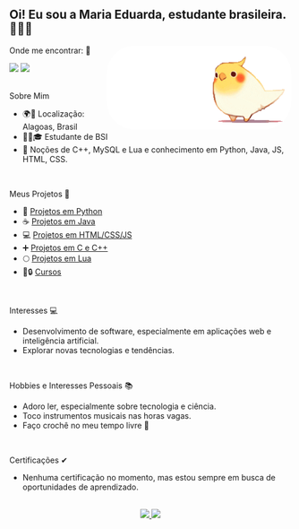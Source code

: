 ## Oi! Eu sou a Maria Eduarda, estudante brasileira. 🚀🇧🇷

Onde me encontrar: 📱
<img align="right" alt="MD-icon" height="150" style="border-radius:50px" src="https://github.com/MariaEduardaAraujo/mariaeduardaaraujo/blob/main/gif.gif"/>
<div align="left"> 
  <a href = "mailto:mariaeduardadearaujosilva@outlook.com"><img src="https://img.shields.io/badge/Microsoft_Outlook-0078D4?style=for-the-badge&logo=microsoft-outlook&logoColor=white"></a>
  <a href="https://www.linkedin.com/in/meas" target="_blank"><img src="https://img.shields.io/badge/linkedin-%230077B5.svg?style=for-the-badge&logo=linkedin&logoColor=white"></a> 
</div>
</br>

Sobre Mim
- 🌍📍 Localização: Alagoas, Brasil
- 👩‍💻🎓 Estudante de BSI
- 💼 Noções de C++, MySQL e Lua e conhecimento em Python, Java, JS, HTML, CSS.
</br>

Meus Projetos 🚧
- 🐍 [Projetos em Python](https://github.com/MariaEduardaAraujo/Python-Projects)
- ☕ [Projetos em Java](https://github.com/MariaEduardaAraujo/Java-Projects) 
- 💻 [Projetos em HTML/CSS/JS](https://github.com/MariaEduardaAraujo/HTML-Projects)
- ➕ [Projetos em C e C++](https://github.com/MariaEduardaAraujo/Cplusplus-Projects)
- 🌕 [Projetos em Lua](https://github.com/MariaEduardaAraujo/Lua-Projects)
- 📓🔒 [Cursos](https://github.com/MariaEduardaAraujo/imersaodev-alura-)
</br>

Interesses 💻
- Desenvolvimento de software, especialmente em aplicações web e inteligência artificial.
- Explorar novas tecnologias e tendências.
</br>

Hobbies e Interesses Pessoais 📚
- Adoro ler, especialmente sobre tecnologia e ciência.
- Toco instrumentos musicais nas horas vagas.
- Faço crochê no meu tempo livre 🧵
</br>

Certificações ✔
- Nenhuma certificação no momento, mas estou sempre em busca de oportunidades de aprendizado.
</br>

<div align="center">
  <a href="https://github.com/mariaeduardaaraujo">
  <img height="150em" src="https://github-readme-stats.vercel.app/api?username=mariaeduardaaraujo&show_icons=true&theme=dark"/>
  <img height="150em" src="https://github-readme-stats.vercel.app/api/top-langs/?username=mariaeduardaaraujo&layout=compact&langs_count=7&theme=dark"/>
</div>
